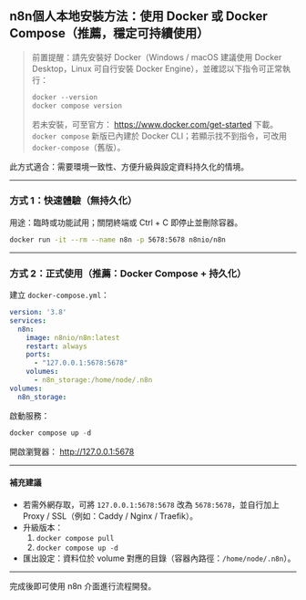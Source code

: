 ## n8n個人本地安裝方法：使用 Docker 或 Docker Compose（推薦，穩定可持續使用）

> 前置提醒：請先安裝好 Docker（Windows / macOS 建議使用 Docker Desktop，Linux 可自行安裝 Docker Engine），並確認以下指令可正常執行：
> ```powershell
> docker --version
> docker compose version
> ```
> 若未安裝，可至官方： https://www.docker.com/get-started 下載。`docker compose` 新版已內建於 Docker CLI；若顯示找不到指令，可改用 `docker-compose`（舊版）。

此方式適合：需要環境一致性、方便升級與設定資料持久化的情境。

---
### 方式 1：快速體驗（無持久化）
用途：臨時或功能試用；關閉終端或 Ctrl + C 即停止並刪除容器。

```bash
docker run -it --rm --name n8n -p 5678:5678 n8nio/n8n
```

---
### 方式 2：正式使用（推薦：Docker Compose + 持久化）
建立 `docker-compose.yml`：

```yaml
version: '3.8'
services:
  n8n:
    image: n8nio/n8n:latest
    restart: always
    ports:
      - "127.0.0.1:5678:5678"
    volumes:
      - n8n_storage:/home/node/.n8n
volumes:
  n8n_storage:
```

啟動服務：

```powershell
docker compose up -d
```

開啟瀏覽器：
http://127.0.0.1:5678

---
#### 補充建議
- 若需外網存取，可將 `127.0.0.1:5678:5678` 改為 `5678:5678`，並自行加上 Proxy / SSL（例如：Caddy / Nginx / Traefik）。
- 升級版本：
  1. `docker compose pull`
  2. `docker compose up -d`
- 匯出設定：資料位於 volume 對應的目錄（容器內路徑：`/home/node/.n8n`）。

---
完成後即可使用 n8n 介面進行流程開發。